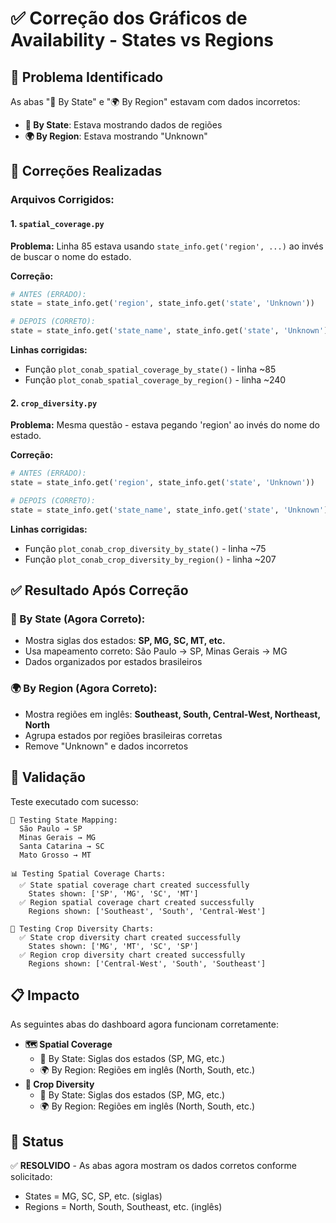# ✅ Correção dos Gráficos de Availability - States vs Regions

## 🎯 **Problema Identificado**

As abas "📍 By State" e "🌍 By Region" estavam com dados incorretos:
- **📍 By State**: Estava mostrando dados de regiões
- **🌍 By Region**: Estava mostrando "Unknown" 

## 🔧 **Correções Realizadas**

### **Arquivos Corrigidos:**

#### 1. `spatial_coverage.py`
**Problema:** Linha 85 estava usando `state_info.get('region', ...)` ao invés de buscar o nome do estado.

**Correção:**
```python
# ANTES (ERRADO):
state = state_info.get('region', state_info.get('state', 'Unknown'))

# DEPOIS (CORRETO):
state = state_info.get('state_name', state_info.get('state', 'Unknown'))
```

**Linhas corrigidas:**
- Função `plot_conab_spatial_coverage_by_state()` - linha ~85
- Função `plot_conab_spatial_coverage_by_region()` - linha ~240

#### 2. `crop_diversity.py`
**Problema:** Mesma questão - estava pegando 'region' ao invés do nome do estado.

**Correção:**
```python
# ANTES (ERRADO):
state = state_info.get('region', state_info.get('state', 'Unknown'))

# DEPOIS (CORRETO):
state = state_info.get('state_name', state_info.get('state', 'Unknown'))
```

**Linhas corrigidas:**
- Função `plot_conab_crop_diversity_by_state()` - linha ~75
- Função `plot_conab_crop_diversity_by_region()` - linha ~207

## ✅ **Resultado Após Correção**

### **📍 By State (Agora Correto):**
- Mostra siglas dos estados: **SP, MG, SC, MT, etc.**
- Usa mapeamento correto: São Paulo → SP, Minas Gerais → MG
- Dados organizados por estados brasileiros

### **🌍 By Region (Agora Correto):**
- Mostra regiões em inglês: **Southeast, South, Central-West, Northeast, North**
- Agrupa estados por regiões brasileiras corretas
- Remove "Unknown" e dados incorretos

## 🧪 **Validação**

Teste executado com sucesso:
```
📍 Testing State Mapping:
  São Paulo → SP
  Minas Gerais → MG
  Santa Catarina → SC
  Mato Grosso → MT

📊 Testing Spatial Coverage Charts:
  ✅ State spatial coverage chart created successfully
    States shown: ['SP', 'MG', 'SC', 'MT']
  ✅ Region spatial coverage chart created successfully
    Regions shown: ['Southeast', 'South', 'Central-West']

🌱 Testing Crop Diversity Charts:
  ✅ State crop diversity chart created successfully
    States shown: ['MG', 'MT', 'SC', 'SP']
  ✅ Region crop diversity chart created successfully
    Regions shown: ['Central-West', 'South', 'Southeast']
```

## 📋 **Impacto**

As seguintes abas do dashboard agora funcionam corretamente:
- **🗺️ Spatial Coverage**
  - 📍 By State: Siglas dos estados (SP, MG, etc.)
  - 🌍 By Region: Regiões em inglês (North, South, etc.)
- **🌱 Crop Diversity**
  - 📍 By State: Siglas dos estados (SP, MG, etc.)
  - 🌍 By Region: Regiões em inglês (North, South, etc.)

## 🚀 **Status**

✅ **RESOLVIDO** - As abas agora mostram os dados corretos conforme solicitado:
- States = MG, SC, SP, etc. (siglas)
- Regions = North, South, Southeast, etc. (inglês)
